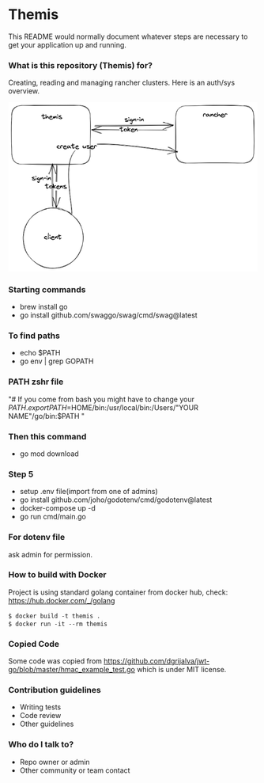 # Themis #

This README would normally document whatever steps are necessary to get your application up and running.

### What is this repository (Themis) for?

Creating, reading and managing rancher clusters. Here is an auth/sys overview.

![Overview of System](themis.png)

### Starting commands
* brew install go
* go install github.com/swaggo/swag/cmd/swag@latest

### To find paths
* echo $PATH
* go env | grep GOPATH

### PATH zshr file
"# If you come from bash you might have to change your $PATH.
export PATH=$HOME/bin:/usr/local/bin:/Users/"YOUR NAME"/go/bin:$PATH "

### Then this command
* go mod download

### Step 5
* setup .env file(import from one of admins)
* go install github.com/joho/godotenv/cmd/godotenv@latest
* docker-compose up -d 
* go run cmd/main.go

### For dotenv file
ask admin for permission. 

### How to build with Docker
Project is using standard golang container from docker hub, check: https://hub.docker.com/_/golang 

```
$ docker build -t themis .
$ docker run -it --rm themis
```
### Copied Code

Some code was copied from https://github.com/dgrijalva/jwt-go/blob/master/hmac_example_test.go which is under MIT license.

### Contribution guidelines

* Writing tests
* Code review
* Other guidelines

### Who do I talk to?

* Repo owner or admin
* Other community or team contact
